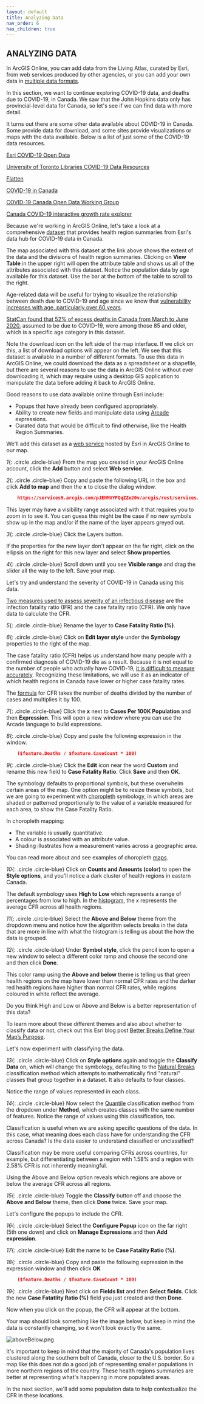 ```yaml
---
layout: default
title: Analyzing Data
nav_order: 6
has_children: true
---
```


## ANALYZING DATA

In ArcGIS Online, you can add data from the Living Atlas, curated by Esri, from web services produced by other agencies, or you can add your own data in [multiple data formats](https://storymaps.arcgis.com/stories/c9d52ddee8f040d0acb4d219598f7fb6).

In this section, we want to continue exploring COVID-19 data, and deaths due to COVID-19, in Canada. We saw that the John Hopkins data only has provincial-level data for Canada, so let's see if we can find data with more detail.

It turns out there are some other data available about COVID-19 in Canada. Some provide data for download, and some sites provide visualizations or maps with the data available. Below is a list of just some of the COVID-19 data resources.

[Esri COVID-19 Open Data](https://resources-covid19canada.hub.arcgis.com/pages/open-data)

[University of Toronto Libraries COVID-19 Data Resources](https://mdl.library.utoronto.ca/covid-19/resources)

[Flatten](https://www.flatten.ca/)

[COVID-19 in Canada](https://art-bd.shinyapps.io/covid19canada/)

[COVID-19 Canada Open Data Working Group](https://opencovid.ca/)

[Canada COVID-19 interactive growth rate explorer](https://mountainmath.ca/shiny/canada_covid-19/?_inputs_&level=%22province%22&metric=%22Confirmed%22&province=%2201%22&start_cutoff=100)

Because we're working in ArcGIS Online, let's take a look at a comprehensive [dataset](https://resources-covid19canada.hub.arcgis.com/datasets/health-region-summaries) that provides health region summaries from Esri's data hub for COVID-19 data in Canada.

The map associated with this dataset at the link above shows the extent of the data and the divisions of health region summaries. Clicking on **View Table** in the upper right will open the attribute table and shows us all of the attributes associated with this dataset. Notice the population data by age available for this dataset. Use the bar at the bottom of the table to scroll to the right.

Age-related data will be useful for trying to visualize the relationship between death due to COVID-19 and age since we know that [vulnerability increases with age, particularly over 60 years](https://www.canada.ca/en/public-health/services/publications/diseases-conditions/vulnerable-populations-covid-19.html).

[StatCan found that 52% of excess deaths in Canada from March to June 2020](https://www.ctvnews.ca/health/coronavirus/canadians-age-85-and-older-account-for-over-half-of-excess-deaths-amid-covid-19-statcan-1.5205790), assumed to be due to COVID-19, were among those 85 and older, which is a specific age category in this dataset.

Note the download icon on the left side of the map interface. If we click on this, a list of download options will appear on the left. We see that this dataset is available in a number of different formats. To use this data in ArcGIS Online, we could download the data as a spreadsheet or a shapefile, but there are several reasons to use the data in ArcGIS Online without ever downloading it, which may require using a desktop GIS application to manipulate the data before adding it back to ArcGIS Online.

Good reasons to use data available online through Esri include:
- Popups that have already been configured appropriately.
- Ability to create new fields and manipulate data using [Arcade](https://www.esri.com/arcgis-blog/products/apps/uncategorized/introducing-arcade/) expressions.
- Curated data that would be difficult to find otherwise, like the Health Region Summaries.

We'll add this dataset as a [web service](https://doc.arcgis.com/en/arcgis-online/reference/arcgis-server-services.htm) hosted by Esri in ArcGIS Online to our map.

*1*{: .circle .circle-blue} From the map you created in your ArcGIS Online account, click the **Add** button and select **Web service**.  

*2*{: .circle .circle-blue} Copy and paste the following URL in the box and click **Add to map** and then the **x** to close the dialog window.

```json
    https://services9.arcgis.com/pJENMVYPQqZZe20v/arcgis/rest/services/NewHybridRegionalHeathBoundaries/FeatureServer
```

This layer may have a visibility range associated with it that requires you to zoom in to see it. You can guess this might be the case if no new symbols show up in the map and/or if the name of the layer appears greyed out.

*3*{: .circle .circle-blue} Click the Layers button.

If the properties for the new layer don't appear on the far right, click on the ellipsis on the right for this new layer and select **Show properties**.

*4*{: .circle .circle-blue} Scroll down until you see **Visible range** and drag the slider all the way to the left. Save your map.

Let's try and understand the severity of COVID-19 in Canada using this data.

[Two measures used to assess severity of an infectious disease](https://www.who.int/news-room/commentaries/detail/estimating-mortality-from-covid-19) are the infection fatality ratio (IFR) and the case fatality ratio (CFR). We only have data to calculate the CFR.

*5*{: .circle .circle-blue} Rename the layer to **Case Fatality Ratio (%)**.

*6*{: .circle .circle-blue} Click on **Edit layer style** under the **Symbology** properties to the right of the map.

The case fatality ratio (CFR) helps us understand how many people with a confirmed diagnosis of COVID-19 die as a result. Because it is not equal to the number of people who actually have COVID-19, [it is difficult to measure accurately](https://newslit.org/updates/case-fatality-rate-vs-mortality-rate/). Recognizing these limitations, we will use it as an indicator of which health regions in Canada have lower or higher case fatality rates.

The [formula](https://www.britannica.com/science/case-fatality-rate) for CFR takes the number of deaths divided by the number of cases and multiplies it by 100.

*7*{: .circle .circle-blue} Click the **x** next to **Cases Per 100K Population** and then **Expression**. This will open a new window where you can use the Arcade language to build expressions.

*8*{: .circle .circle-blue} Copy and paste the following expression in the window.

```json
    ($feature.Deaths / $feature.CaseCount * 100)
```

*9*{: .circle .circle-blue} Click the **Edit** icon near the word **Custom** and rename this new field to **Case Fatality Ratio**. Click **Save** and then **OK**.

The symbology defaults to proportional symbols, but these overwhelm certain areas of the map. One option might be to resize these symbols, but we are going to experiment with [choropleth](http://wiki.gis.com/wiki/index.php/Choropleth_map) symbology, in which areas are shaded or patterned proportionally to the value of a variable measured for each area, to show the Case Fatality Ratio.

In choropleth mapping:
- The variable is usually quantitative.
- A colour is associated with an attribute value.
- Shading illustrates how a measurement varies across a geographic area.

You can read more about and see examples of choropleth [maps](https://arcg.is/15Xffe).

*10*{: .circle .circle-blue} Click on **Counts and Amounts (color)** to open the **Style options**, and you'll notice a dark cluster of health regions in eastern Canada.

The default symbology uses **High to Low** which represents a range of percentages from low to high. In the [histogram](https://en.wikipedia.org/wiki/Histogram), the *x* represents the average CFR across all health regions.

*11*{: .circle .circle-blue} Select the **Above and Below** theme from the dropdown menu and notice how the algorithm selects breaks in the data that are more in line with what the histogram is telling us about the how the data is grouped.

*12*{: .circle .circle-blue} Under **Symbol style**, click the pencil icon to open a new window to select a different color ramp and choose the second one and then click **Done**.

This color ramp using the **Above and below** theme is telling us that green health regions on the map have lower than normal CFR rates and the darker red health regions have higher than normal CFR rates, while regions coloured in white reflect the average.

Do you think High and Low or Above and Below is a better representation of this data?

To learn more about these different themes and also about whether to classify data or not, check out this Esri blog post [Better Breaks Define Your Map’s Purpose](https://www.esri.com/arcgis-blog/products/arcgis-online/mapping/better-breaks-define-your-maps-purpose/).

Let's now experiment with classifying the data.

*13*{: .circle .circle-blue} Click on **Style options** again and toggle the **Classify Data** on, which will change the symbology, defaulting to the [Natural Breaks](http://wiki.gis.com/wiki/index.php/Jenks_Natural_Breaks_Classification) classification method which attempts to mathematically find "natural" classes that group together in a dataset. It also defaults to four classes.

Notice the range of values represented in each class.

*14*{: .circle .circle-blue} Now select the [Quantile](http://wiki.gis.com/wiki/index.php/Quantile) classification method from the dropdown under **Method**, which creates classes with the same number of features. Notice the range of values using this classification, too.

Classification is useful when we are asking specific questions of the data. In this case, what meaning does each class have for understanding the CFR across Canada? Is the data easier to understand classified or unclassified?

Classification may be more useful comparing CFRs across countries, for example, but differentiating between a region with 1.58% and a region with 2.58% CFR is not inherently meaningful.

Using the Above and Below option reveals which regions are above or below the average CFR across all regions.

*15*{: .circle .circle-blue} Toggle the **Classify** button off and choose the  **Above and Below** theme, then click **Done** twice. Save your map.

Let's configure the popups to include the CFR.

*16*{: .circle .circle-blue} Select the **Configure Popup** icon on the far right (5th one down) and click on **Manage Expressions** and then **Add expression**.

*17*{: .circle .circle-blue} Edit the name to be **Case Fatality Ratio (%)**.

*18*{: .circle .circle-blue} Copy and paste the following expression in the expression window and then click **OK**

```json
    ($feature.Deaths / $feature.CaseCount * 100)
```
*19*{: .circle .circle-blue} Next click on **Fields list** and then **Select fields**. Click the new **Case Fatatlity Ratio (%)** field you just created and then **Done**.

Now when you click on the popup, the CFR will appear at the bottom.

Your map should look something like the image below, but keep in mind the data is constantly changing, so it won't look exactly the same.

![aboveBelow.png](../images/aboveBelow.png)

It's important to keep in mind that the majority of Canada's population lives clustered along the southern belt of Canada, closer to the U.S. border. So a map like this does not do a good job of representing smaller populations in more northern regions of the country. These health regions summaries are better at representing what's happening in more populated areas.

In the next section, we'll add some population data to help contextualize the CFR in these locations.
